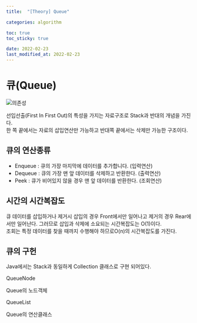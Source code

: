 ```yaml
---
title:  "[Theory] Queue"

categories: algorithm

toc: true
toc_sticky: true

date: 2022-02-23
last_modified_at: 2022-02-23
---
```


# 큐(Queue)

![의존성]({{site.url}}/assets/image/2022-02-23/queue001.png)

선입선출(First In First Out)의 특성을 가지는 자료구조로 Stack과 반대의 개념을 가진다.  
한 쪽 끝에서는 자료의 삽입연산만 가능하고 반대쪽 끝에서는 삭제만 가능한 구조이다.

## 큐의 연산종류

 - Enqueue : 큐의 가장 마지막에 데이터를 추가합니다. (입력연산)
 - Dequeue : 큐의 가장 맨 앞 데이터를 삭제하고 반환한다. (출력연산)
 - Peek : 큐가 비어있지 않을 경우 맨 앞 데이터를 반환한다. (조회연산)

## 시간의 시간복잡도

큐 데이터를 삽입하거나 제거시 삽입의 경우 Front에서만 일어나고 제거의 경우 Rear에서만 일어난다.
그러므로 삽입과 삭제에 소요되는 시간복잡도는 O(1)이다.  
조회는 특정 데이터를 찾을 때까지 수행해야 하므로O(n)의 시간복잡도를 가진다.

## 큐의 구헌

Java에서는 Stack과 동일하게 Collection 클래스로 구현 되어있다.

QueueNode

Queue의 노드객체

<script src="https://gist.github.com/dh37789/03387c475032aa8a2109d22d11aac2f1.js"></script>

QueueList

Queue의 연산클래스

<script src="https://gist.github.com/dh37789/b81f303d8f89c1cbd4f14cc51d2afd27.js"></script>